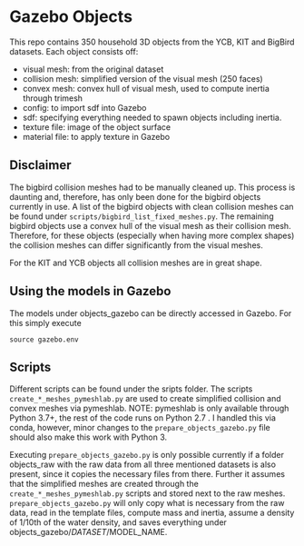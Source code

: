 # Gazebo Objects

This repo contains 350 household 3D objects from the YCB, KIT and BigBird datasets. Each object consists off:
- visual mesh: from the original dataset
- collision mesh: simplified version of the visual mesh (250 faces)
- convex mesh: convex hull of visual mesh, used to compute inertia through trimesh
- config: to import sdf into Gazebo
- sdf: specifying everything needed to spawn objects including inertia.
- texture file: image of the object surface
- material file: to apply texture in Gazebo

## Disclaimer
The bigbird collision meshes had to be manually cleaned up. This process is daunting and, therefore, has only been done for the bigbird objects currently in use. A list of the bigbird objects with clean collision meshes can be found under `scripts/bigbird_list_fixed_meshes.py`. The remaining bigbird objects use a convex hull of the visual mesh as their collision mesh. Therefore, for these objects (especially when having more complex shapes) the collision meshes can differ significantly from the visual meshes.

For the KIT and YCB objects all collision meshes are in great shape.

## Using the models in Gazebo
The models under objects_gazebo can be directly accessed in Gazebo. For this simply execute
```
source gazebo.env
```

## Scripts

Different scripts can be found under the sripts folder. The scripts `create_*_meshes_pymeshlab.py` are used to create simplified collision and convex meshes via pymeshlab. NOTE: pymeshlab is only available through Python 3.7+, the rest of the code runs on Python 2.7 . I handled this via conda, however, minor changes to the `prepare_objects_gazebo.py` file should also make this work with Python 3.

Executing `prepare_objects_gazebo.py` is only possible currently if a folder objects_raw with the raw data from all three mentioned datasets is also present, since it copies the necessary files from there. Further it assumes that the simplified meshes are created through the  `create_*_meshes_pymeshlab.py` scripts and stored next to the raw meshes. `prepare_objects_gazebo.py` will only copy what is necessary from the raw data, read in the template files, compute mass and inertia, assume a density of 1/10th of the water density, and saves everything under objects_gazebo/$DATASET/$MODEL_NAME.


